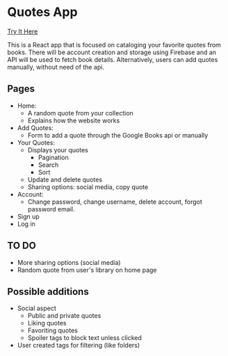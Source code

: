 # Quotes App

[Try It Here](https://wolfmatt233.github.io/QuoteApp/)

This is a React app that is focused on cataloging your favorite quotes from books. There will be account creation and storage using Firebase and an API will be used to fetch book details. Alternatively, users can add quotes manually, without need of the api.

## Pages

- Home:
  - A random quote from your collection 
  - Explains how the website works
- Add Quotes:
  - Form to add a quote through the Google Books api or manually
- Your Quotes:
  - Displays your quotes
    - Pagination
    - Search
    - Sort
  - Update and delete quotes
  - Sharing options: social media, copy quote
- Account:
  - Change password, change username, delete account, forgot password email.
- Sign up
- Log in

## TO DO

- More sharing options (social media)
- Random quote from user's library on home page

## Possible additions

- Social aspect
  - Public and private quotes
  - Liking quotes
  - Favoriting quotes
  - Spoiler tags to block text unless clicked
- User created tags for filtering (like folders)
